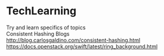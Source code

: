 # TechLearning
Try and learn specifics of topics  
Consistent Hashing Blogs   
http://blog.carlosgaldino.com/consistent-hashing.html  
https://docs.openstack.org/swift/latest/ring_background.html

